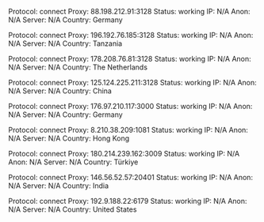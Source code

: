 Protocol: connect
Proxy: 88.198.212.91:3128
Status: working
IP: N/A
Anon: N/A
Server: N/A
Country: Germany

Protocol: connect
Proxy: 196.192.76.185:3128
Status: working
IP: N/A
Anon: N/A
Server: N/A
Country: Tanzania

Protocol: connect
Proxy: 178.208.76.81:3128
Status: working
IP: N/A
Anon: N/A
Server: N/A
Country: The Netherlands

Protocol: connect
Proxy: 125.124.225.211:3128
Status: working
IP: N/A
Anon: N/A
Server: N/A
Country: China

Protocol: connect
Proxy: 176.97.210.117:3000
Status: working
IP: N/A
Anon: N/A
Server: N/A
Country: Germany

Protocol: connect
Proxy: 8.210.38.209:1081
Status: working
IP: N/A
Anon: N/A
Server: N/A
Country: Hong Kong

Protocol: connect
Proxy: 180.214.239.162:3009
Status: working
IP: N/A
Anon: N/A
Server: N/A
Country: Türkiye

Protocol: connect
Proxy: 146.56.52.57:20401
Status: working
IP: N/A
Anon: N/A
Server: N/A
Country: India

Protocol: connect
Proxy: 192.9.188.22:6179
Status: working
IP: N/A
Anon: N/A
Server: N/A
Country: United States

